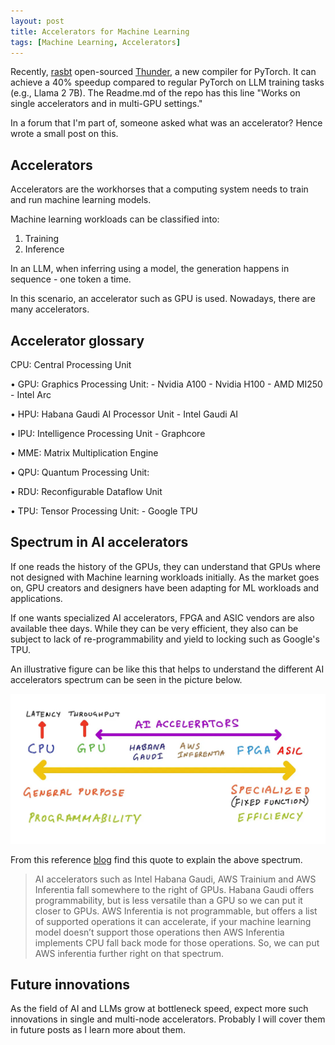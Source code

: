 ```yaml
---
layout: post
title: Accelerators for Machine Learning
tags: [Machine Learning, Accelerators] 
---
```


Recently, [rasbt](https://twitter.com/rasbt) open-sourced [Thunder](https://github.com/Lightning-AI/lightning-thunder), a new compiler for PyTorch. It can achieve a 40% speedup compared to regular PyTorch on LLM training tasks (e.g., Llama 2 7B). The Readme.md of the repo has this line "Works on single accelerators and in multi-GPU settings."

In a forum that I'm part of, someone asked what was an accelerator? Hence wrote a small post on this.


## Accelerators

Accelerators are the workhorses that a computing system needs to train and run machine learning models. 

Machine learning workloads can be classified into:

1. Training
2. Inference

In an LLM, when inferring using a model, the generation happens in sequence - one token a time.

In this scenario, an accelerator such as GPU is used. Nowadays, there are many accelerators.

## Accelerator glossary

 CPU: Central Processing Unit

• GPU: Graphics Processing Unit:
    - Nvidia A100
    - Nvidia H100
    - AMD MI250
    - Intel Arc

• HPU: Habana Gaudi AI Processor Unit
    - Intel Gaudi AI 

• IPU: Intelligence Processing Unit
    - Graphcore

• MME: Matrix Multiplication Engine

• QPU: Quantum Processing Unit:

• RDU: Reconfigurable Dataflow Unit

• TPU: Tensor Processing Unit:
    - Google TPU


## Spectrum in AI accelerators
If one reads the history of the GPUs, they can understand that GPUs where not designed with Machine learning workloads initially. As the market goes on, GPU creators and designers have been adapting for ML workloads and applications.

If one wants specialized AI accelerators, FPGA and ASIC vendors are also available thee days. While they can be very efficient, they also can be subject to lack of re-programmability and yield to locking such as Google's TPU.

An illustrative figure can be like this that helps to understand the different AI accelerators spectrum can be seen in the picture below.

![Spectrum of AI Accelerators](../_site/assets/accel-spectrum.png)


From this reference [blog](https://towardsdatascience.com/ai-accelerators-machine-learning-algorithms-and-their-co-design-and-evolution-2676efd47179) find this quote to explain the above spectrum.

>AI accelerators such as Intel Habana Gaudi, AWS Trainium and AWS Inferentia fall somewhere to the right of GPUs. Habana Gaudi offers programmability, but is less versatile than a GPU so we can put it closer to GPUs. AWS Inferentia is not programmable, but offers a list of supported operations it can accelerate, if your machine learning model doesn’t support those operations then AWS Inferentia implements CPU fall back mode for those operations. So, we can put AWS inferentia further right on that spectrum.


## Future innovations
As the field of AI and LLMs grow at bottleneck speed, expect more such innovations in single and multi-node accelerators. Probably I will cover them in future posts as I learn more about them.